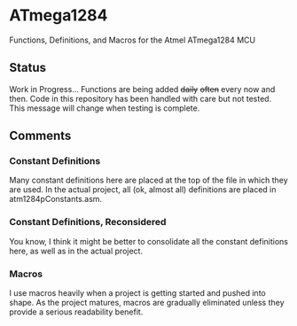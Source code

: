 # ATmega1284
Functions, Definitions, and Macros for the Atmel ATmega1284 MCU
## Status
Work in Progress... Functions are being added ~~daily~~ ~~often~~ every now and then.
Code in this repository has been handled with care but not tested. This message will change when testing is complete.
## Comments
### Constant Definitions
Many constant definitions here are placed at the top of the file in which they are used.
In the actual project, all (ok, almost all) definitions are placed in atm1284pConstants.asm.
### Constant Definitions, Reconsidered
You know, I think it might be better to consolidate all the constant definitions here, as well as in the actual project.
### Macros
I use macros heavily when a project is getting started and pushed into shape. As the project matures, macros are gradually eliminated unless they provide a serious readability benefit.
